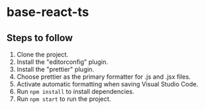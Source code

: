# base-react-ts

## Steps to follow

1. Clone the project.
2. Install the "editorconfig" plugin.
3. Install the "prettier" plugin.
4. Choose prettier as the primary formatter for .js and .jsx files.
5. Activate automatic formatting when saving Visual Studio Code.
6. Run `npm install` to install dependencies.
7. Run `npm start` to run the project.